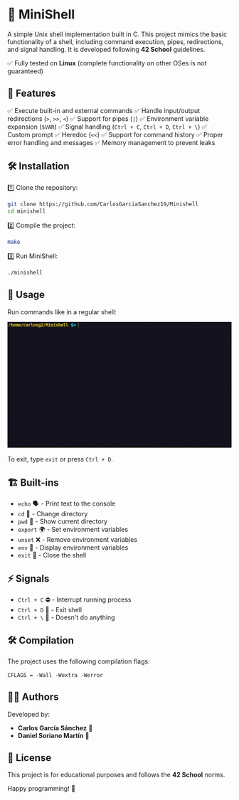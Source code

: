 # 🐚 MiniShell

A simple Unix shell implementation built in C. This project mimics the basic functionality of a shell, including command execution, pipes, redirections, and signal handling. It is developed following **42 School** guidelines.

✅ Fully tested on **Linux** (complete functionality on other OSes is not guaranteed)

## 🚀 Features

✅ Execute built-in and external commands
✅ Handle input/output redirections (`>`, `>>`, `<`)
✅ Support for pipes (`|`)
✅ Environment variable expansion (`$VAR`)
✅ Signal handling (`Ctrl + C`, `Ctrl + D`, `Ctrl + \`)
✅ Custom prompt
✅ Heredoc (`<<`)
✅ Support for command history
✅ Proper error handling and messages
✅ Memory management to prevent leaks

## 🛠️ Installation

1️⃣ Clone the repository:
```bash
git clone https://github.com/CarlosGarciaSanchez19/Minishell
cd minishell
```

2️⃣ Compile the project:
```bash
make
```

3️⃣ Run MiniShell:
```bash
./minishell
```

## 📖 Usage

Run commands like in a regular shell:

![MiniShell Example](screenshots_and_gifs/usage.gif)

To exit, type `exit` or press `Ctrl + D`.

## 🏗️ Built-ins

- `echo` 🗣️ - Print text to the console
- `cd` 📂 - Change directory
- `pwd` 📍 - Show current directory
- `export` 🌍 - Set environment variables
- `unset` ❌ - Remove environment variables
- `env` 🌱 - Display environment variables
- `exit` 🚪 - Close the shell

## ⚡ Signals

- `Ctrl + C` ⛔ - Interrupt running process
- `Ctrl + D` 👋 - Exit shell
- `Ctrl + \` 🚫 - Doesn't do anything

## 🛠️ Compilation

The project uses the following compilation flags:
```make
CFLAGS = -Wall -Wextra -Werror
```

## 👨‍💻 Authors

Developed by:
- **Carlos García Sánchez** 🎩
- **Daniel Soriano Martín** 🔧

## 📜 License

This project is for educational purposes and follows the **42 School** norms.

Happy programming! 🚀

